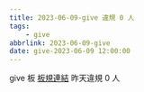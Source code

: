 ```yaml
---
title: 2023-06-09-give 違規 0 人
tags:
    - give
abbrlink: 2023-06-09-give
date: give-2023-06-09 12:00:00
---
```

give 板 [板規連結](https://www.ptt.cc/bbs/give/M.1612495900.A.C32.html)
昨天違規 0 人

